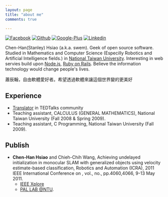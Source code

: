 ```yaml
---
layout: page
title: "about me"
comments: true

---
```

[![Facebook](https://github.com/adamfairhead/webicons/raw/master/images/fc-webicon-facebook-m.png)](http://www.facebook.com/chenhan.hsiao)
[![Github](https://github.com/adamfairhead/webicons/raw/master/images/fc-webicon-github-m.png)](http://github.com/swem)
[![Google-Plus](https://github.com/adamfairhead/webicons/raw/master/images/fc-webicon-googleplus-m.png)](https://plus.google.com/115154486338673377998/)
[![Linkedin](https://github.com/adamfairhead/webicons/raw/master/images/fc-webicon-linkedin-m.png)](http://tw.linkedin.com/pub/chen-han-hsiao/49/860/2b4/)


Chen-Han(Stanley) Hsiao (a.k.a. swem).
Geek of open source software. Studied in Mathematics and Computer Science (Especilly Robotics and Artificial Intelligence fields.) in [National Taiwan University](http://www.ntu.edu.tw). Interesting in web servies build upon [Node.js](http://nodejs.org), [Ruby on Rails](http://rubyonrails.org/). Believe the information technology would change people's lives.

蕭辰翰，自由軟體愛好者。希望透過軟體來讓這個世界變的更美好


## Experience

* [Translator](http://www.ted.com/profiles/1352721/translations) in TEDTalks community
* Teaching assistant, CALCULUS (GENERAL MATHEMATICS), National Taiwan University (Fall 2008 & Spring 2009).
* Teaching assistant, C Programming, National Taiwan University (Fall 2009).

## Publish

* **Chen-Han Hsiao** and Chieh-Chih Wang, Achieving undelayed initialization in monocular SLAM with generalized objects using velocity estimate-based classification, Robotics and Automation (ICRA), 2011 IEEE International Conference on , vol., no., pp.4060,4066, 9-13 May 2011.
  * [IEEE Xplore](http://ieeexplore.ieee.org/xpl/login.jsp?reload=true&tp=&arnumber=5979786&url=http://ieeexplore.ieee.org/xpls/abs_all.jsp?arnumber=5979786)
  * [PAL LAB @NTU](http://www.csie.ntu.edu.tw/~bobwang/Papers/hsiao_icra11.html).

